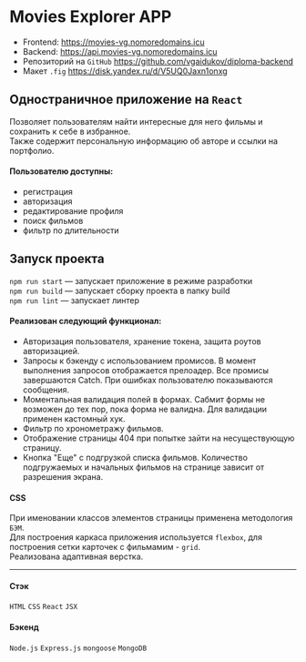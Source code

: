 # Movies Explorer APP  

- Frontend: https://movies-vg.nomoredomains.icu  
- Backend: https://api.movies-vg.nomoredomains.icu  
- Репозиторий на `GitHub` https://github.com/vgaidukov/diploma-backend
- Макет `.fig` https://disk.yandex.ru/d/V5UQ0Jaxn1onxg  

## Одностраничное приложение на `React`
Позволяет пользователям найти интересные для него фильмы и сохранить к себе в избранное.  
Также содержит персональную информацию об авторе и ссылки на портфолио.  

#### Пользователю доступны:
+ регистрация
+ авторизация
+ редактирование профиля
+ поиск фильмов
+ фильтр по длительности

## Запуск проекта

`npm run start` — запускает приложение в режиме разработки   
`npm run build` — запускает сборку проекта в папку build  
`npm run lint` — запускает линтер

#### Реализован следующий функционал:
- Авторизация пользователя, хранение токена, защита роутов авторизацией.
- Запросы к бэкенду с использованием промисов. В момент выполнения запросов отображается прелоадер. Все промисы завершаются Catch. При ошибках пользователю показываются сообщения.
- Моментальная валидация полей в формах. Сабмит формы не возможен до тех пор, пока форма не валидна. Для валидации применен кастомный хук.
- Фильтр по хронометражу фильмов.
- Отображение страницы 404 при попытке зайти на несуществующую страницу.
- Кнопка "Еще" с подгрузкой списка фильмов. Количество подгружаемых и начальных фильмов на странице зависит от разрешения экрана.

#### CSS
При именовании классов элементов страницы применена методология `БЭМ`.  
Для построения каркаса приложения используется `flexbox`, для построения сетки карточек с фильмамим - `grid`.  
Реализована адаптивная верстка.
____
#### Стэк
`HTML` `CSS` `React` `JSX`

#### Бэкенд
`Node.js` `Express.js` `mongoose` `MongoDB`  
